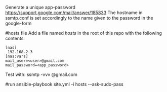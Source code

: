 Generate a unique app-password
https://support.google.com/mail/answer/185833
The hostname in ssmtp.conf is set accordingly to the name given to the password in the google-form

#hosts file
Add a file named _hosts_ in the root of this repo with the following contents:

```
[nas]
 192.168.2.3
[nas:vars]
mail_user=<user>@gmail.com
mail_password=<app_password>
```

Test with:
ssmtp -vvv <user>@gmail.com
<type stuff and hit ctrl-d>

#run
ansible-playbook site.yml -i hosts --ask-sudo-pass
